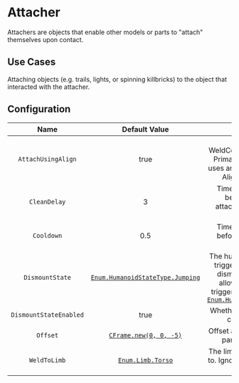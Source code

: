 # Attacher

Attachers are objects that enable other models or parts to "attach" themselves upon contact.

## Use Cases

Attaching objects (e.g. trails, lights, or spinning killbricks) to the object that interacted with the attacher.

## Configuration

| Name | Default Value | Description
|:-----:|:-----:|:-----:
| `AttachUsingAlign` | true | If `false`, uses a WeldConstraint to attach the PrimaryPart. Otherwise, it uses an AlignOrientation and AlignPosition object.
| `CleanDelay` | 3 | Time in seconds to wait before cleaning up attachment objects after dismount.
| `Cooldown` | 0.5 | Time in seconds to wait before the Attacher can activate again
| `DismountState` | [`Enum.HumanoidStateType.Jumping`](https://create.roblox.com/docs/reference/engine/enums/HumanoidStateType#Jumping) | The humanoid state that will trigger a dismount. Some dismount states are not allowed, as they never trigger. In those cases, use [`Enum.HumanoidStateType.None`](https://create.roblox.com/docs/reference/engine/enums/HumanoidStateType#None)
| `DismountStateEnabled` | true | Whether the dismount state check is enabled.
| `Offset` | [`CFrame.new(0, 0, -5)`](https://create.roblox.com/docs/reference/engine/datatypes/CFrame) | Offset applied to the primary part when attaching.
| `WeldToLimb` | [`Enum.Limb.Torso`](https://create.roblox.com/docs/reference/engine/enums/Limb#Torso) | The limb to attach the object to. Ignored if the target is not a player.
